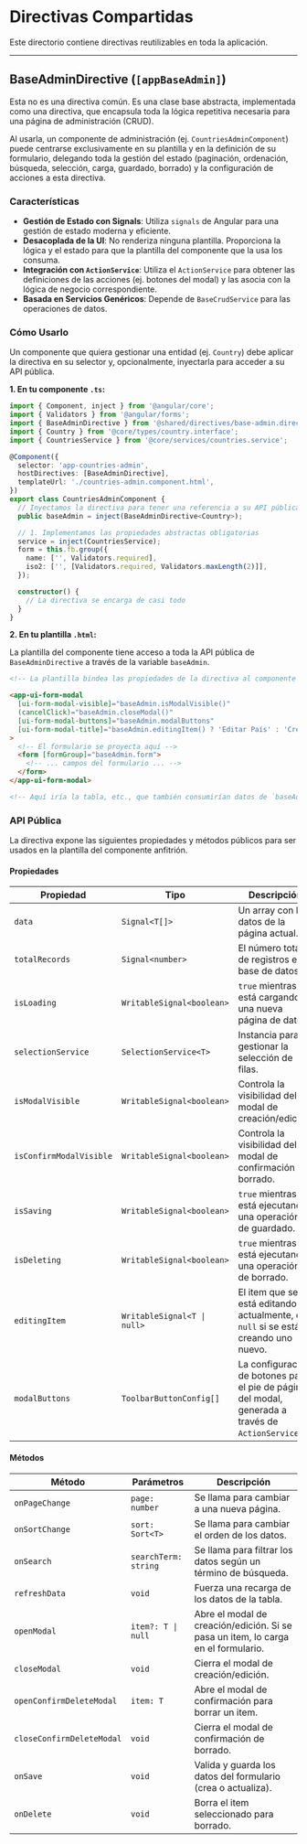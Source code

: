 <!-- File: d:\desarrollos\countries2\frontend\src\app\shared\directives\README.md | Last Modified: 2025-10-19 -->

# Directivas Compartidas

Este directorio contiene directivas reutilizables en toda la aplicación.

---

## BaseAdminDirective (`[appBaseAdmin]`)

Esta no es una directiva común. Es una clase base abstracta, implementada como una directiva, que encapsula toda la lógica repetitiva necesaria para una página de administración (CRUD).

Al usarla, un componente de administración (ej. `CountriesAdminComponent`) puede centrarse exclusivamente en su plantilla y en la definición de su formulario, delegando toda la gestión del estado (paginación, ordenación, búsqueda, selección, carga, guardado, borrado) y la configuración de acciones a esta directiva.

### Características

-   **Gestión de Estado con Signals**: Utiliza `signals` de Angular para una gestión de estado moderna y eficiente.
-   **Desacoplada de la UI**: No renderiza ninguna plantilla. Proporciona la lógica y el estado para que la plantilla del componente que la usa los consuma.
-   **Integración con `ActionService`**: Utiliza el `ActionService` para obtener las definiciones de las acciones (ej. botones del modal) y las asocia con la lógica de negocio correspondiente.
-   **Basada en Servicios Genéricos**: Depende de `BaseCrudService` para las operaciones de datos.

### Cómo Usarlo

Un componente que quiera gestionar una entidad (ej. `Country`) debe aplicar la directiva en su selector y, opcionalmente, inyectarla para acceder a su API pública.

**1. En tu componente `.ts`:**

```typescript
import { Component, inject } from '@angular/core';
import { Validators } from '@angular/forms';
import { BaseAdminDirective } from '@shared/directives/base-admin.directive.ts';
import { Country } from '@core/types/country.interface';
import { CountriesService } from '@core/services/countries.service';

@Component({
  selector: 'app-countries-admin',
  hostDirectives: [BaseAdminDirective],
  templateUrl: './countries-admin.component.html',
})
export class CountriesAdminComponent {
  // Inyectamos la directiva para tener una referencia a su API pública en la plantilla
  public baseAdmin = inject(BaseAdminDirective<Country>);

  // 1. Implementamos las propiedades abstractas obligatorias
  service = inject(CountriesService);
  form = this.fb.group({
    name: ['', Validators.required],
    iso2: ['', [Validators.required, Validators.maxLength(2)]],
  });

  constructor() {
    // La directiva se encarga de casi todo
  }
}
```

**2. En tu plantilla `.html`:**

La plantilla del componente tiene acceso a toda la API pública de `BaseAdminDirective` a través de la variable `baseAdmin`.

```html
<!-- La plantilla bindea las propiedades de la directiva al componente de modal -->

<app-ui-form-modal
  [ui-form-modal-visible]="baseAdmin.isModalVisible()"
  (cancelClick)="baseAdmin.closeModal()"
  [ui-form-modal-buttons]="baseAdmin.modalButtons" 
  [ui-form-modal-title]="baseAdmin.editingItem() ? 'Editar País' : 'Crear País'"
>
  <!-- El formulario se proyecta aquí -->
  <form [formGroup]="baseAdmin.form">
    <!-- ... campos del formulario ... -->
  </form>
</app-ui-form-modal>

<!-- Aquí iría la tabla, etc., que también consumirían datos de `baseAdmin` -->
```

### API Pública

La directiva expone las siguientes propiedades y métodos públicos para ser usados en la plantilla del componente anfitrión.

#### Propiedades

| Propiedad               | Tipo                        | Descripción                                                              |
| ----------------------- | --------------------------- | ------------------------------------------------------------------------ |
| `data`                  | `Signal<T[]>`               | Un array con los datos de la página actual.                              |
| `totalRecords`          | `Signal<number>`            | El número total de registros en la base de datos.                        |
| `isLoading`             | `WritableSignal<boolean>`   | `true` mientras se está cargando una nueva página de datos.              |
| `selectionService`      | `SelectionService<T>`       | Instancia para gestionar la selección de filas.                          |
| `isModalVisible`        | `WritableSignal<boolean>`   | Controla la visibilidad del modal de creación/edición.                   |
| `isConfirmModalVisible` | `WritableSignal<boolean>`   | Controla la visibilidad del modal de confirmación de borrado.            |
| `isSaving`              | `WritableSignal<boolean>`   | `true` mientras se está ejecutando una operación de guardado.            |
| `isDeleting`            | `WritableSignal<boolean>`   | `true` mientras se está ejecutando una operación de borrado.             |
| `editingItem`           | `WritableSignal<T \| null>`   | El item que se está editando actualmente, o `null` si se está creando uno nuevo. |
| `modalButtons`          | `ToolbarButtonConfig[]`     | La configuración de botones para el pie de página del modal, generada a través de `ActionService`. |

#### Métodos

| Método                 | Parámetros              | Descripción                                                              |
| ---------------------- | ----------------------- | ------------------------------------------------------------------------ |
| `onPageChange`         | `page: number`          | Se llama para cambiar a una nueva página.                                |
| `onSortChange`         | `sort: Sort<T>`         | Se llama para cambiar el orden de los datos.                             |
| `onSearch`             | `searchTerm: string`    | Se llama para filtrar los datos según un término de búsqueda.           |
| `refreshData`          | `void`                  | Fuerza una recarga de los datos de la tabla.                             |
| `openModal`            | `item?: T \| null`      | Abre el modal de creación/edición. Si se pasa un item, lo carga en el formulario. |
| `closeModal`           | `void`                  | Cierra el modal de creación/edición.                                     |
| `openConfirmDeleteModal` | `item: T`               | Abre el modal de confirmación para borrar un item.                       |
| `closeConfirmDeleteModal`| `void`                  | Cierra el modal de confirmación de borrado.                              |
| `onSave`               | `void`                  | Valida y guarda los datos del formulario (crea o actualiza).             |
| `onDelete`             | `void`                  | Borra el item seleccionado para borrado.                                 |